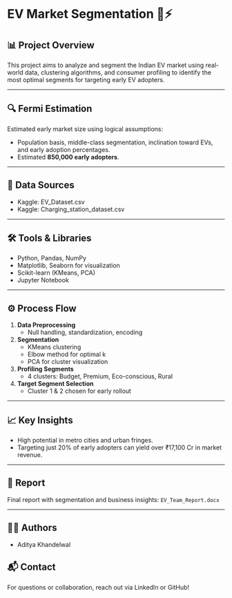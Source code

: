 # EV Market Segmentation 🚗⚡

## 📊 Project Overview
This project aims to analyze and segment the Indian EV market using real-world data, clustering algorithms, and consumer profiling to identify the most optimal segments for targeting early EV adopters.

---

## 🔍 Fermi Estimation
Estimated early market size using logical assumptions:
- Population basis, middle-class segmentation, inclination toward EVs, and early adoption percentages.
- Estimated **850,000 early adopters**.

---

## 📂 Data Sources
- Kaggle: EV_Dataset.csv  
- Kaggle: Charging_station_dataset.csv

---

## 🛠️ Tools & Libraries
- Python, Pandas, NumPy  
- Matplotlib, Seaborn for visualization  
- Scikit-learn (KMeans, PCA)  
- Jupyter Notebook  

---

## ⚙️ Process Flow
1. **Data Preprocessing**  
   - Null handling, standardization, encoding  
2. **Segmentation**  
   - KMeans clustering  
   - Elbow method for optimal k  
   - PCA for cluster visualization  
3. **Profiling Segments**  
   - 4 clusters: Budget, Premium, Eco-conscious, Rural  
4. **Target Segment Selection**  
   - Cluster 1 & 2 chosen for early rollout  

---

## 📈 Key Insights
- High potential in metro cities and urban fringes.  
- Targeting just 20% of early adopters can yield over ₹17,100 Cr in market revenue.  

---

## 🔗 Report
Final report with segmentation and business insights: `EV_Team_Report.docx`

---

## 👨‍💻 Authors
- Aditya Khandelwal

## 📬 Contact
For questions or collaboration, reach out via LinkedIn or GitHub!

